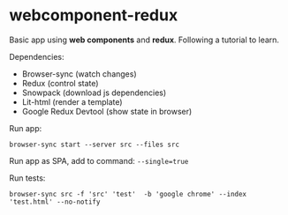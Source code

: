 # webcomponent-redux

Basic app using **web components** and **redux**.
Following a tutorial to learn.

Dependencies:
* Browser-sync (watch changes)
* Redux (control state)
* Snowpack (download js dependencies)
* Lit-html (render a template)
* Google Redux Devtool (show state in browser)

Run app: 

`browser-sync start --server src --files src`

Run app as SPA, add to command: `--single=true`

Run tests:

`browser-sync src -f 'src' 'test'  -b 'google chrome' --index 'test.html' --no-notify`